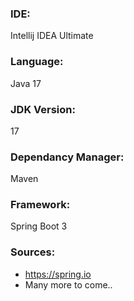 ### IDE: 
Intellij IDEA Ultimate

### Language: 
Java 17

### JDK Version: 
17

### Dependancy Manager: 
Maven

### Framework: 
Spring Boot 3

### Sources:
- https://spring.io
- Many more to come..
